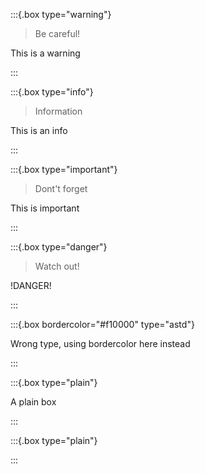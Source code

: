 :::{.box type="warning"}
> Be careful!

This is a warning

:::

:::{.box type="info"}
> Information

This is an info

:::

:::{.box type="important"}
> Dont't forget

This is important

:::

:::{.box type="danger"}
> Watch out!

!DANGER!

:::

:::{.box bordercolor="#f10000" type="astd"}

Wrong type, using bordercolor here instead

:::

:::{.box type="plain"}

A plain box

:::

<!-- an empty box -->
:::{.box type="plain"}

:::
